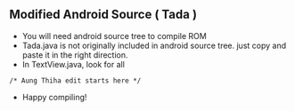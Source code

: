 ## Modified Android Source ( Tada )
* You will need android source tree to compile ROM
* Tada.java is not originally included in android source tree. just copy and paste it in the right direction.
* In TextView.java, look for all
```
/* Aung Thiha edit starts here */
```
* Happy compiling!
